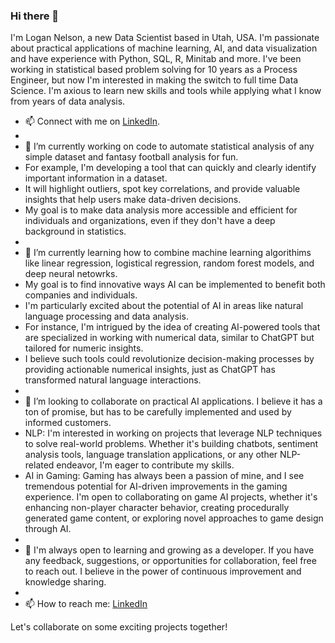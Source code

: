 ### Hi there 👋

<!--
**loganbnelson/loganbnelson** is a ✨ _special_ ✨ repository because its `README.md` (this file) appears on your GitHub profile.

Here are some ideas to get you started:

- 🔭 I’m currently working on ...
- 🌱 I’m currently learning ...
- 👯 I’m looking to collaborate on ...
- 🤔 I’m looking for help with ...
- 💬 Ask me about ...
- 📫 How to reach me: ...
- 😄 Pronouns: ...
- ⚡ Fun fact: ...
-->

I'm Logan Nelson, a new Data Scientist based in Utah, USA. I'm passionate about practical applications of machine learning, AI, and data visualization and have experience with Python, SQL, R, Minitab and more. I've been working in statistical based problem solving for 10 years as a Process Engineer, but now I'm interested in making the switch to full time Data Science. I'm axious to learn new skills and tools while applying what I know from years of data analysis.

- 📫 Connect with me on [LinkedIn](https://www.linkedin.com/in/logan-nelson-15884a38/).
- 
- 🔭 I’m currently working on code to automate statistical analysis of any simple dataset and fantasy football analysis for fun.
-   For example, I'm developing a tool that can quickly and clearly identify important information in a dataset.
-   It will highlight outliers, spot key correlations, and provide valuable insights that help users make data-driven decisions.
-   My goal is to make data analysis more accessible and efficient for individuals and organizations, even if they don't have a deep background in statistics.
- 
- 🌱 I’m currently learning how to combine machine learning algorithims like linear regression, logistical regression, random forest models, and deep neural netowrks.
-   My goal is to find innovative ways AI can be implemented to benefit both companies and individuals.
-   I'm particularly excited about the potential of AI in areas like natural language processing and data analysis.
-   For instance, I'm intrigued by the idea of creating AI-powered tools that are specialized in working with numerical data, similar to ChatGPT but tailored for numeric insights.
-   I believe such tools could revolutionize decision-making processes by providing actionable numerical insights, just as ChatGPT has transformed natural language interactions.
- 
- 👯 I’m looking to collaborate on practical AI applications. I believe it has a ton of promise, but has to be carefully implemented and used by informed customers.
-   NLP: I'm interested in working on projects that leverage NLP techniques to solve real-world problems. Whether it's building chatbots, sentiment analysis tools, language translation applications, or any other NLP-related endeavor, I'm eager to contribute my skills.
-   AI in Gaming: Gaming has always been a passion of mine, and I see tremendous potential for AI-driven improvements in the gaming experience. I'm open to collaborating on game AI projects, whether it's enhancing non-player character behavior, creating procedurally generated game content, or exploring novel approaches to game design through AI.
- 
- 🤔 I'm always open to learning and growing as a developer. If you have any feedback, suggestions, or opportunities for collaboration, feel free to reach out. I believe in the power of continuous improvement and knowledge sharing.
- 
- 📫 How to reach me: [LinkedIn](https://www.linkedin.com/in/logan-nelson-15884a38/)

Let's collaborate on some exciting projects together!
